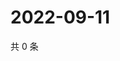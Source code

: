 # 2022-09-11

共 0 条

<!-- BEGIN WEIBO -->
<!-- 最后更新时间 Sun Sep 11 2022 05:14:55 GMT+0800 (China Standard Time) -->

<!-- END WEIBO -->
